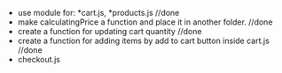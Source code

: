 - use module for: *cart.js,  *products.js  //done
- make calculatingPrice a function and place it in another folder.  //done
- create a function for updating cart quantity  //done
- create a function for adding items by add to cart button inside cart.js   //done
- checkout.js
